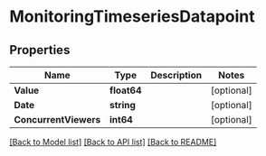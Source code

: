 # MonitoringTimeseriesDatapoint

## Properties
Name | Type | Description | Notes
------------ | ------------- | ------------- | -------------
**Value** | **float64** |  | [optional] 
**Date** | **string** |  | [optional] 
**ConcurrentViewers** | **int64** |  | [optional] 

[[Back to Model list]](../README.md#documentation-for-models) [[Back to API list]](../README.md#documentation-for-api-endpoints) [[Back to README]](../README.md)


